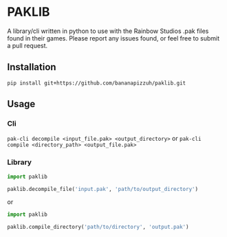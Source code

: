 # PAKLIB
A library/cli written in python to use with the Rainbow Studios .pak files found in their games. Please report any issues found, or feel free to submit a pull request.

## Installation
`pip install git+https://github.com/bananapizzuh/paklib.git`

## Usage

### Cli
`pak-cli decompile <input_file.pak> <output_directory>` 
or
`pak-cli compile <directory_path> <output_file.pak>`

### Library
```py 
import paklib

paklib.decompile_file('input.pak', 'path/to/output_directory')
```
or
```py
import paklib

paklib.compile_directory('path/to/directory', 'output.pak')
```